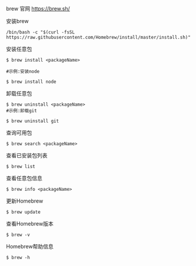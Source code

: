 brew 官网
https://brew.sh/

安装brew
```shell
/bin/bash -c "$(curl -fsSL https://raw.githubusercontent.com/Homebrew/install/master/install.sh)"
```

安装任意包
```shell
$ brew install <packageName>

#示例:安装node

$ brew install node
```
卸载任意包
```shell
$ brew uninstall <packageName>
#示例:卸载git

$ brew uninstall git
```
查询可用包
```shell
$ brew search <packageName>
```
查看已安装包列表
```shell
$ brew list
```

查看任意包信息
```shell
$ brew info <packageName>
```

更新Homebrew
```shell
$ brew update
```

查看Homebrew版本
```shell
$ brew -v
```

Homebrew帮助信息
```shell
$ brew -h
```

